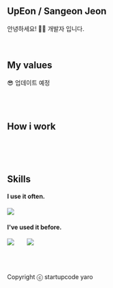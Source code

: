 ## UpEon / Sangeon Jeon
안녕하세요! 🙋‍♂️ 개발자 입니다. 
<br />
<br />
<br />

## My values
😎 업데이트 예정<br />
<br />
<br />
<br />

## How i work
<br />
<br />
<br />

## Skills
#### I use it often.
<div style="display:flex;gap:30px;flex-wrap:wrap;">
  <img src="https://img.shields.io/python/required-version-toml">
</div>

#### I've used it before.
<div style="display:flex;gap:30px;flex-wrap:wrap;">
  <img src="https://img.shields.io/badge/Docker-2496ED?style=for-the-badge&logo=Docker&logoColor=white">
  <img src="https://img.shields.io/badge/Python-2496ED?style=for-the-badge&logo=Python&logoColor=#3776AB">
</div>
<br />
<br />
<br />

Copyright ⓒ startupcode yaro 